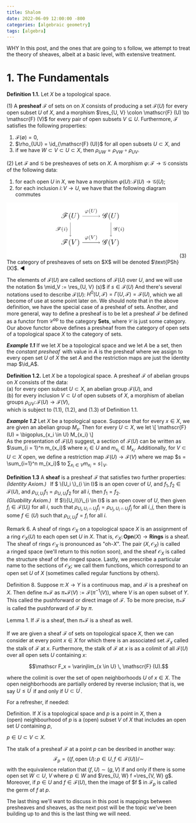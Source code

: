 ```yaml
---
title: Shalom
date: 2022-06-09 12:00:00 -800
categories: [algebraic geometry]
tags: [algebra]
---
```


WHY
In this post, and the ones that are going to s follow, we attempt to treat the theory of sheaves, albeit at a basic level, with extensive treatment. 

# 1. The Fundamentals

**Definition 1.1.**  Let $X$ be a topological space.

(1) A **presheaf** $\mathscr{F}$ of sets on on $X$ consists of producing a set $\mathscr{F} (U)$ for every open subset $U$ of $X$, and a morphism $\res_{U, V} \colon \mathscr{F} (U) \to \mathscr{F} (V)$ for every pair of open subsets $V \subseteq U$. Furthermore, $\mathscr{F}$ satisfies the following properties:
1. $\mathscr{F} (\emptyset) = 0$,   
2. $\rho_{UU} = \id_{\mathscr{F} (U)}$ for all open subsets $U \subset X$, and   
3. if we have $W \subset V \subset U \subset X$, then $\rho_{U W} = \rho_{VW} \circ \rho_{UV}$.  

(2) Let $\mathscr F$ and $\mathscr G$ be presheaves of sets on $X$. A morphism $\varphi \colon \mathscr F \to \mathscr G$ consists of the following data:   
1. for each open $U$ in $X$, we have a morphism $\varphi (U) \colon \mathscr F (U) \to \mathscr G(U);$   
2. for each inclusion $i \colon V \to U$, we have that the following diagram commutes

<img src ="https://github.com/juansrratos/images/blob/main/s2.png?raw=true" width = "470">   
(3) The category of presheaves of sets on $X$ will be denoted $\text{PSh}(X)$.      ◄

The elements of $\mathscr{F}(U)$ are called sections of $\mathscr{F}(U)$ over $U$, and we will use the notation $s \mid_V := \res_{U, V} (s)$ if $s \in \mathscr{F} (U)$ And there's several notations used to describe $\mathscr{F}(U)$: $H^0 (U, \mathscr{F}) = \Gamma (U, \mathscr{F}) = \mathscr{F}(U)$, which we all become of use at some point later on.
We should note that in the above definition, we have the special case of a presheaf of sets. Another, and more general, way to define a presheaf is to be let a presheaf $\mathscr{F}$ be defined as a functor from $\mathcal{C}^{\text{op}}$ to the category $\mathbf{Sets}$, where $\mathcal{C}$ is just some category. Our above functor above defines a presheaf from the category of open sets of a topological space $X$ to the category of sets. 


***Example 1.1*** If we let $X$ be a topological space and we let $A$ be a set, then the *constant presheaf*$\,$ with value in $A$ is the presheaf where we assign to every open set $U$ of $X$ the set $A$ and the restriction maps are just the identity map $\id_A$. 

**Definition 1.2.** Let $X$ be a topological space. A presheaf $\mathscr{F}$ of abelian groups on $X$ consists of the data:    
(a) for every open subset $U \subset X$, an abelian group $\mathscr{F} (U)$, and      
(b) for every inclusion $V \subset U$ of open subsets of $X$, a morphism of abelian groups $\rho_{UV} \colon \mathscr{F} (U) \to \mathscr{F}(V),$   
which is subject to (1.1), (1.2), and (1.3) of Definition 1.1.

***Example 1.2***  Let $X$ be a topological space. Suppose that for every $x \in X$, we are given an abelian group $M_x$. Then for every $U \subset X$, we let  \\[ \mathscr{F} (U) = \bigoplus_{x_i \in U} M_{x_i} \\]   
As the presentation of $\mathscr{F}(U)$ suggest, a section of $\mathscr{F}(U)$ can be written as $\sum_{i = 1}^n m_{x_i}$ where $x_i \in U$ and $m_{x_i} \in M_{x_i}$. Additionally, for $V \subset U \subset X$ open, we define a restriction map $\mathscr{F} (U) \to \mathscr{F}(V)$ where we map $s = \sum_{i=1}^n m_{x_i}$ to $\sum_{x_i \in V} m_{x_i} = s \mid_V$.

**Definition 1.3** A **sheaf** is a presheaf $\mathscr{F}$ that satisfies two further properties:   
*(Identity Axiom.)* $\,$ If $ \\{U_i \\}\_{i \in I}$ is an open cover of $U$, and $f_1, f_2 \in \mathscr{F} (U)$, and $\rho_{U, U_i} f_1 = \rho_{U, U_i} f_2$ for all $i$, then $f_1 = f_2$.   
*(Gluability Axiom.)* $\,$ If $\\{U_i\\}\_{i \in I}$ is an open cover of $U$, then given $f_i \in \mathscr{F} (U_i)$ for all $i$, such that $\rho_{U_i, U_i \cap U_j} f_i =\rho_{U_j, U_i \cap U_j} f_j$ for all $i, j$, then there is some $f \in \mathscr (U)$ such that $\rho_{U, U_i} f = f_i$ for all $i$. 


Remark 6. A sheaf of rings $\mathcal{O}_X$ on a topological space $X$ is an assignment of a ring $\mathcal{O}_X (U)$ to each open set $U$ in $X$. That is, $\mathcal{O}_X \colon \mathbf{Opn} (X) \to \mathbf{Rings}$ is a sheaf. The sheaf of rings $\mathcal{O}_X$ is pronounced as "oh-$X$". The pair $(X, \mathcal{O}_X)$ is called a ringed space (we'll return to this notion soon), and the sheaf $\mathcal{O}_X$ is called the structure sheaf of the ringed space. Lastly, we prescribe a particular name to the sections of $\mathcal{O}_X$; we call them functions, which correspond to an open set $U$ of $X$ (sometimes called regular functions by others). 

Definition 8. Suppose $\pi \colon X \to Y$ is a continuous map, and $\mathscr{F}$ is a presheaf on $X$. Then define $\pi_\ast \mathscr F$ as $\pi_\ast \mathscr{F} (V) := \mathscr{F}(\pi^{-1} (V))$, where $V$ is an open subset of $Y$. This called the pushforward or direct image of $\mathscr{F}$. To be more precise, $\pi_\ast \mathscr{F}$ is called the pushforward of $\mathscr{F}$ by $\pi$.

Lemma 1. If $\mathscr F$ is a sheaf, then $\pi_\ast \mathscr F$ is a sheaf as well.

If we are given a sheaf $\mathscr{F}$ of sets on topological space $X$, then we can consider at every point $x \in X$ for which there is an associated set $\mathscr F_x$ called the stalk of $\mathscr F$ at $x$. Furthermore, the stalk of $\mathscr F$ at $x$ is as a colimit of all $\mathscr F (U)$ over all open sets $U$ containing $x$:

$$\mathscr F_x = \varinjlim_{x \in U} \, \mathscr{F} (U).$$

where the colimit is over the set of open neighborhoods $U$ of $x \in X$. The open neighborhoods are partially ordered by reverse inclusion; that is, we say $U \leq U^\prime$ if and only if $U \subset U^\prime$. 

For a refresher, if needed:

Definition. If $X$ is a topological space and $p$ is a point in $X$, then a (open) neighbourhood of $p$ is a (open) subset $V$ of $X$ that includes an open set $U$ containing $p$,

$p \in U \subset  V \subset X.$

The stalk of a presheaf $\mathscr F$ at a point $p$ can be desribed in another way: $$\mathscr F_p = \{ (f, \text{open } U) \colon p \in U, f \in \mathscr F(U) \} / \sim$$ with the equivalence relation that $(f, U) \sim (g, V)$ if and only if there is some open set $W \subset U$, $V$ where $p \in W$ and $\res_{U, W} f =\res_{V, W} g$. Moreover, if $p \in U$ and $f \in \mathscr F (U)$, then the image of $f $ in $\mathscr F_p$ is called the germ of $f$ at $p$. 

The last thing we'll want to discuss in this post is mappings between presheaves and sheaves, as the next post will be the topic we've been building up to and this is the last thing we will need. 



